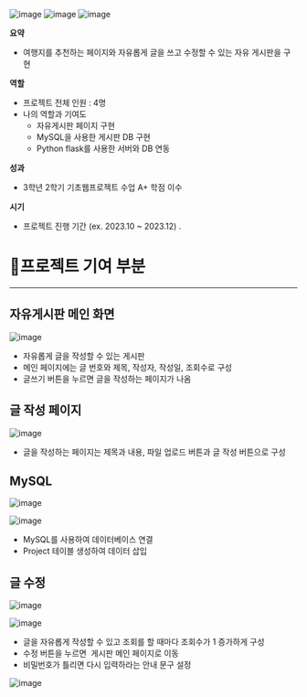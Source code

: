 ![image](https://github.com/user-attachments/assets/a986954a-4aa0-4d7c-a674-3775baa7220d)
![image](https://github.com/user-attachments/assets/f6927aef-ee53-47f4-93bb-9d764ef9c952)
![image](https://github.com/user-attachments/assets/d766d977-0a9a-4924-9fca-de2f0becfc39)


**요약**

- 여행지를 추천하는 페이지와 자유롭게 글을 쓰고 수정할 수 있는 자유 게시판을 구현

**역할**

- 프로젝트 전체 인원 : 4명
- 나의 역할과 기여도
    - 자유게시판 페이지 구현
    - MySQL을 사용한 게시판 DB 구현
    - Python flask를 사용한 서버와  DB 연동

**성과**

- 3학년 2학기 기초웹프로젝트 수업 A+ 학점 이수

**시기**

- 프로젝트 진행 기간 (ex. 2023.10 ~ 2023.12) .

# 📝프로젝트 기여 부분

---

## 자유게시판 메인 화면

![image](https://github.com/user-attachments/assets/0a01fd98-2297-49d1-bcfa-a24374aaf311)


- 자유롭게 글을 작성할 수 있는 게시판
- 메인 페이지에는 글 번호와 제목, 작성자, 작성일, 조회수로 구성
- 글쓰기 버튼을 누르면 글을 작성하는 페이지가 나옴

## 글 작성 페이지

![image](https://github.com/user-attachments/assets/c82e6cc6-3511-4554-bb85-38be45190c95)


- 글을 작성하는 페이지는 제목과 내용, 파일 업로드 버튼과 글 작성 버튼으로 구성

## MySQL

![image](https://github.com/user-attachments/assets/ae0aad2c-5457-47f1-8ba9-d03249991cd1)


![image](https://github.com/user-attachments/assets/9c8ac100-ab53-47b3-83e5-a02b2fefce85)


- MySQL를 사용하여 데이터베이스 연결
- Project 테이블 생성하여 데이터 삽입

## 글 수정

![image](https://github.com/user-attachments/assets/beacb2b7-51dd-474f-9327-035be61eb5d1)


![image](https://github.com/user-attachments/assets/8eca337c-1470-4ac5-9bc7-bcc57cb9cc21)

- 글을 자유롭게 작성할 수 있고 조회를 할 때마다 조회수가 1 증가하게 구성
- 수정 버튼을 누르면  게시판 메인 페이지로 이동
- 비밀번호가 틀리면 다시 입력하라는 안내 문구 설정

![image](https://github.com/user-attachments/assets/56875d64-6b92-40bb-ba1a-a69ffe461666)



